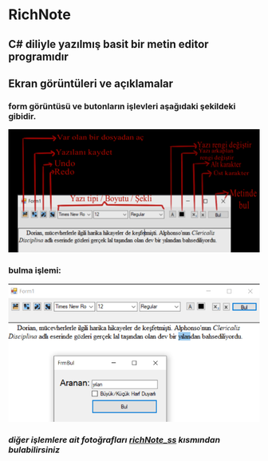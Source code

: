 # RichNote
## C# diliyle yazılmış basit bir metin editor programıdır

## Ekran görüntüleri ve açıklamalar

### form görüntüsü ve butonların işlevleri aşağıdaki şekildeki gibidir.
![..](https://github.com/serifegnll/RichNote/blob/main/richNote_ss/formaciklama.png)

### bulma işlemi: 
![..](https://github.com/serifegnll/RichNote/blob/main/richNote_ss/bul.png)

### *diğer işlemlere ait fotoğrafları [richNote_ss](https://github.com/serifegnll/RichNote/tree/main/richNote_ss) kısmından bulabilirsiniz*


